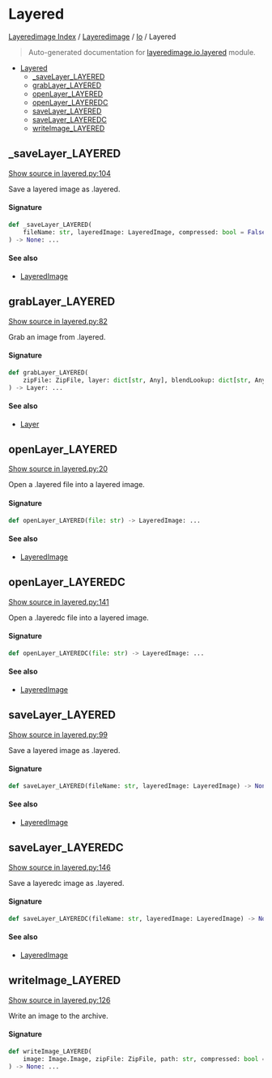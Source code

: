 # Layered

[Layeredimage Index](../../README.md#layeredimage-index) / [Layeredimage](../index.md#layeredimage) / [Io](./index.md#io) / Layered

> Auto-generated documentation for [layeredimage.io.layered](../../../../layeredimage/io/layered.py) module.

- [Layered](#layered)
  - [_saveLayer_LAYERED](#_savelayer_layered)
  - [grabLayer_LAYERED](#grablayer_layered)
  - [openLayer_LAYERED](#openlayer_layered)
  - [openLayer_LAYEREDC](#openlayer_layeredc)
  - [saveLayer_LAYERED](#savelayer_layered)
  - [saveLayer_LAYEREDC](#savelayer_layeredc)
  - [writeImage_LAYERED](#writeimage_layered)

## _saveLayer_LAYERED

[Show source in layered.py:104](../../../../layeredimage/io/layered.py#L104)

Save a layered image as .layered.

#### Signature

```python
def _saveLayer_LAYERED(
    fileName: str, layeredImage: LayeredImage, compressed: bool = False
) -> None: ...
```

#### See also

- [LayeredImage](../layeredimage.md#layeredimage)



## grabLayer_LAYERED

[Show source in layered.py:82](../../../../layeredimage/io/layered.py#L82)

Grab an image from .layered.

#### Signature

```python
def grabLayer_LAYERED(
    zipFile: ZipFile, layer: dict[str, Any], blendLookup: dict[str, Any]
) -> Layer: ...
```

#### See also

- [Layer](../layergroup.md#layer)



## openLayer_LAYERED

[Show source in layered.py:20](../../../../layeredimage/io/layered.py#L20)

Open a .layered file into a layered image.

#### Signature

```python
def openLayer_LAYERED(file: str) -> LayeredImage: ...
```

#### See also

- [LayeredImage](../layeredimage.md#layeredimage)



## openLayer_LAYEREDC

[Show source in layered.py:141](../../../../layeredimage/io/layered.py#L141)

Open a .layeredc file into a layered image.

#### Signature

```python
def openLayer_LAYEREDC(file: str) -> LayeredImage: ...
```

#### See also

- [LayeredImage](../layeredimage.md#layeredimage)



## saveLayer_LAYERED

[Show source in layered.py:99](../../../../layeredimage/io/layered.py#L99)

Save a layered image as .layered.

#### Signature

```python
def saveLayer_LAYERED(fileName: str, layeredImage: LayeredImage) -> None: ...
```

#### See also

- [LayeredImage](../layeredimage.md#layeredimage)



## saveLayer_LAYEREDC

[Show source in layered.py:146](../../../../layeredimage/io/layered.py#L146)

Save a layeredc image as .layered.

#### Signature

```python
def saveLayer_LAYEREDC(fileName: str, layeredImage: LayeredImage) -> None: ...
```

#### See also

- [LayeredImage](../layeredimage.md#layeredimage)



## writeImage_LAYERED

[Show source in layered.py:126](../../../../layeredimage/io/layered.py#L126)

Write an image to the archive.

#### Signature

```python
def writeImage_LAYERED(
    image: Image.Image, zipFile: ZipFile, path: str, compressed: bool = False
) -> None: ...
```